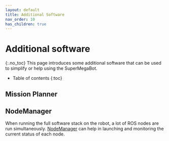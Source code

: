 ```yaml
---
layout: default
title: Additional Software
nav_order: 10
has_children: true
---
```


# Additional software
{:.no_toc}
This page introduces some additional software that can be used to simplify or help using the SuperMegaBot.

* Table of contents
{:toc}

## Mission Planner

## NodeManager
When running the full software stack on the robot, a lot of ROS nodes are run simultaneously. [NodeManager](HowToUseNodeManager.md) can help in launching and monitoring the current status of each node.
